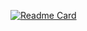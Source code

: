 [![Readme Card](https://github-readme-stats.vercel.app/api/pin/?username=ronildofacanha&repo=Arquivos)](https://github.com/ronildofacanha/Arquivos)
